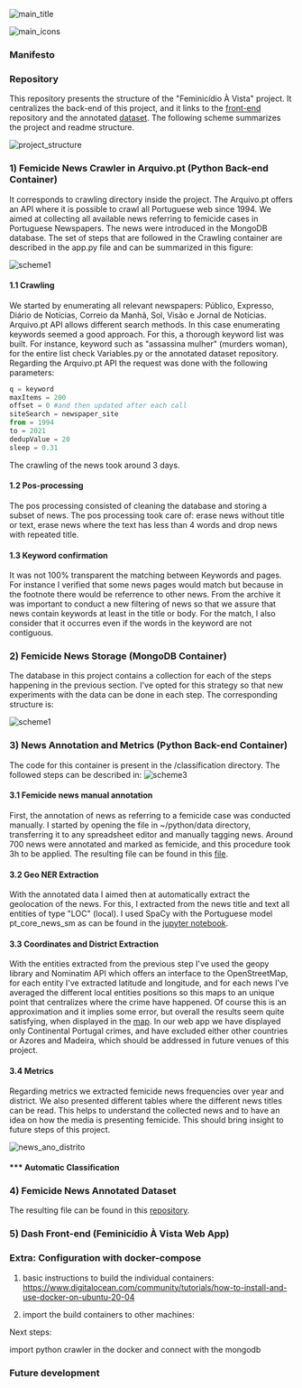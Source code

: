 ![main_title](https://github.com/paulafortuna/images/blob/main/main_title.png)

![main_icons](https://github.com/paulafortuna/images/blob/main/icons_2.jpg)

### Manifesto


### Repository
This repository presents the structure of the "Feminicídio À Vista" project. It centralizes the back-end of this project, and it links to the [front-end](https://github.com/paulafortuna/feminicidioAvista_dash) repository and the annotated [dataset](https://github.com/paulafortuna/feminicidioAvista_dataset). The following scheme summarizes the project and readme structure.

![project_structure](https://github.com/paulafortuna/images/blob/main/feminicidio(4).jpg)

### 1) Femicide News Crawler in Arquivo.pt (Python Back-end Container)
It corresponds to crawling directory inside the project. The Arquivo.pt offers an API where it is possible to crawl all Portuguese web since 1994. We aimed at collecting all available news referring to femicide cases in Portuguese Newspapers. The news were introduced in the MongoDB database. The set of steps that are followed in the Crawling container are described in the app.py file and can be summarized in this figure:

![scheme1](https://github.com/paulafortuna/images/blob/main/schema1.jpg)



#### 1.1 Crawling
We started by enumerating all relevant newspapers: Público, Expresso, Diário de Notícias, Correio da Manhã, Sol, Visão e Jornal de Notícias. Arquivo.pt API allows different search methods. In this case enumerating keywords seemed a good approach. For this, a thorough keyword list was built. For instance, keyword such as "assassina mulher" (murders woman), for the entire list check Variables.py or the annotated dataset repository. Regarding the Arquivo.pt API the request was done with the following parameters:

```python
q = keyword
maxItems = 200
offset = 0 #and then updated after each call
siteSearch = newspaper_site
from = 1994
to = 2021
dedupValue = 20
sleep = 0.31
```

The crawling of the news took around 3 days.

#### 1.2 Pos-processing
The pos processing consisted of cleaning the database and storing a subset of news. The pos processing took care of: erase news without title or text, erase news where the text has less than 4 words and drop news with repeated title.

#### 1.3 Keyword confirmation
It was not 100% transparent the matching between Keywords and pages. For instance I verified that some news pages would match but because in the footnote there would be referrence to other news. From the archive it was important to conduct a new filtering of news so that we assure that news contain keywords at least in the title or body. For the match, I also consider that it occurres even if the words in the keyword are not contiguous.

### 2) Femicide News Storage (MongoDB  Container)
The database in this project contains a collection for each of the steps happening in the previous section. I've opted for this strategy so that new experiments with the data can be done in each step. The corresponding structure is:

![scheme1](https://github.com/paulafortuna/images/blob/main/schema2.jpg)

### 3) News Annotation and Metrics (Python Back-end Container)

The code for this container is present in the /classification directory. The followed steps can be described in:
![scheme3](https://github.com/paulafortuna/images/blob/main/scheme_3.jpg)

#### 3.1 Femicide news manual annotation
First, the annotation of news as referring to a femicide case was conducted manually. I started by opening the file in ~/python/data directory, transferring it to any spreadsheet editor and manually tagging news. Around 700 news were annotated and marked as femicide, and this procedure took 3h to be applied. The resulting file can be found in this [file](https://github.com/paulafortuna/feminicidioAvista/blob/main/classification/data/classified_news.tsv). 

#### 3.2 Geo NER Extraction
With the annotated data I aimed then at automatically extract the geolocation of the news. For this, I extracted from the news title and text all entities of type "LOC" (local). I used SpaCy with the Portuguese model pt_core_news_sm as can be found in the [jupyter notebook](https://github.com/paulafortuna/feminicidioAvista/blob/main/classification/statistics_plot_computation.ipynb). 

#### 3.3 Coordinates and District Extraction
With the entities extracted from the previous step I've used the geopy library and Nominatim API which offers an interface to the OpenStreetMap, for each entity I've extracted latitude and longitude, and for each news I've averaged the different local entities positions so this maps to an unique point that centralizes where the crime have happened. Of course this is an approximation and it implies some error, but overall the results seem quite satisfying, when displayed in the [map](https://feminicidioavista.herokuapp.com/). In our web app we have displayed only Continental Portugal crimes, and have excluded either other countries or Azores and Madeira, which should be addressed in future venues of this project.

#### 3.4 Metrics
Regarding metrics we extracted femicide news frequencies over year and district. We also presented different tables where the different news titles can be read. This helps to understand the collected news and to have an idea on how the media is presenting femicide. This should bring insight to future steps of this project.

![news_ano_distrito](https://github.com/paulafortuna/images/blob/main/ano_distrito.svg)

#### *** Automatic Classification




### 4) Femicide News Annotated Dataset
The resulting file can be found in this [repository](https://github.com/paulafortuna/feminicidioAvista_dataset). 


### 5) Dash Front-end (Feminicídio À Vista Web App)

### Extra: Configuration with docker-compose




1) basic instructions to build the individual containers:
https://www.digitalocean.com/community/tutorials/how-to-install-and-use-docker-on-ubuntu-20-04

2) import the build containers to other machines:

Next steps:

import python crawler in the docker and connect with the mongodb

### Future development
